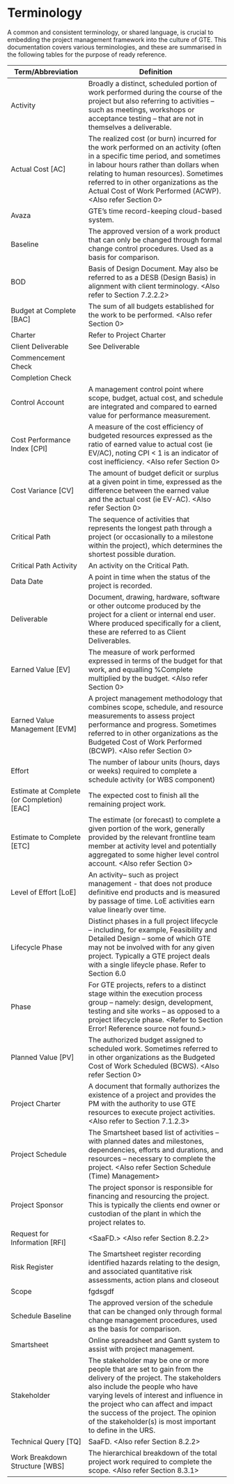# Terminology 
A common and consistent terminology, or shared language, is crucial to embedding the project management framework into the culture of GTE. This documentation covers various terminologies, and these are summarised in the following tables for the purpose of ready reference. 

| Term/Abbreviation | Definition | 
| ----------------- | ---------- | 
| Activity | Broadly a distinct, scheduled portion of work performed during the course of the project but also referring to activities – such as meetings, workshops or acceptance testing – that are not in themselves a deliverable. | 
| Actual Cost [AC] | The realized cost (or burn) incurred for the work performed on an activity (often in a specific time period, and sometimes in labour hours rather than dollars when relating to human resources). Sometimes referred to in other organizations as the Actual Cost of Work Performed (ACWP). <Also refer Section 0> | 
| Avaza | GTE’s time record-keeping cloud-based system. | 
| Baseline | The approved version of a work product that can only be changed through formal change control procedures. Used as a basis for comparison. | 
| BOD | Basis of Design Document. May also be referred to as a DESB (Design Basis) in alignment with client terminology. <Also refer to Section 7.2.2.2> | 
| Budget at Complete [BAC] | The sum of all budgets established for the work to be performed. <Also refer Section 0> | 
| Charter | Refer to Project Charter | 
| Client Deliverable | See Deliverable | 
| Commencement Check | | 
| Completion Check | | 
| Control Account | A management control point where scope, budget, actual cost, and schedule are integrated and compared to earned value for performance measurement. | 
| Cost Performance Index [CPI] | A measure of the cost efficiency of budgeted resources expressed as the ratio of earned value to actual cost (ie EV/AC), noting CPI < 1 is an indicator of cost inefficiency. <Also refer Section 0> | 
| Cost Variance [CV] | The amount of budget deficit or surplus at a given point in time, expressed as the difference between the earned value and the actual cost (ie EV-AC). <Also refer Section 0> | 
| Critical Path | The sequence of activities that represents the longest path through a project (or occasionally to a milestone within the project), which determines the shortest possible duration. | 
| Critical Path Activity | An activity on the Critical Path. | 
| Data Date | A point in time when the status of the project is recorded. | 
| Deliverable | Document, drawing, hardware, software or other outcome produced by the project for a client or internal end user. Where produced specifically for a client, these are referred to as Client Deliverables. | 
| Earned Value [EV] | The measure of work performed expressed in terms of the budget for that work, and equalling %Complete multiplied by the budget. <Also refer Section 0> | 
| Earned Value Management [EVM] | A project management methodology that combines scope, schedule, and resource measurements to assess project performance and progress. Sometimes referred to in other organizations as the Budgeted Cost of Work Performed (BCWP). <Also refer Section 0> | 
| Effort | The number of labour units (hours, days or weeks) required to complete a schedule activity (or WBS component) | 
| Estimate at Complete (or Completion) [EAC] | The expected cost to finish all the remaining project work. | 
| Estimate to Complete [ETC] | The estimate (or forecast) to complete a given portion of the work, generally provided by the relevant frontline team member at activity level and potentially aggregated to some higher level control account. <Also refer Section 0> | 
| Level of Effort [LoE] | An activity– such as project management - that does not produce definitive end products and is measured by passage of time. LoE activities earn value linearly over time. | 
| Lifecycle Phase | Distinct phases in a full project lifecycle – including, for example, Feasibility and Detailed Design – some of which GTE may not be involved with for any given project. Typically a GTE project deals with a single lifeycle phase. Refer to Section 6.0 | 
| Phase | For GTE projects, refers to a distinct stage within the execution process group – namely: design, development, testing and site works – as opposed to a project lifecycle phase. <Refer to Section Error! Reference source not found.> | 
| Planned Value [PV] | The authorized budget assigned to scheduled work. Sometimes referred to in other organizations as the Budgeted Cost of Work Scheduled (BCWS). <Also refer Section 0> | 
| Project Charter | A document that formally authorizes the existence of a project and provides the PM with the authority to use GTE resources to execute project activities. <Also refer to Section 7.1.2.3> | 
| Project Schedule | The Smartsheet based list of activities – with planned dates and milestones, dependencies, efforts and durations, and resources – necessary to complete the project. <Also refer Section Schedule (Time) Management> | 
| Project Sponsor | The project sponsor is responsible for financing and resourcing the project. This is typically the clients end owner or custodian of the plant in which the project relates to. | 
| Request for Information [RFI] | <SaaFD.> <Also refer Section 8.2.2> | 
| Risk Register | The Smartsheet register recording identified hazards relating to the design, and associated quantitative risk assessments, action plans and closeout | 
| Scope | fgdsgdf | 
| Schedule Baseline | The approved version of the schedule that can be changed only through formal change management procedures, used as the basis for comparison. | 
| Smartsheet | Online spreadsheet and Gantt system to assist with project management. | 
| Stakeholder | The stakeholder may be one or more people that are set to gain from the delivery of the project. The stakeholders also include the people who have varying levels of interest and influence in the project who can affect and impact the success of the project. The opinion of the stakeholder(s) is most important to define in the URS. | 
| Technical Query [TQ] | SaaFD. <Also refer Section 8.2.2> | 
| Work Breakdown Structure [WBS] | The hierarchical breakdown of the total project work required to complete the scope. <Also refer Section 8.3.1> |
